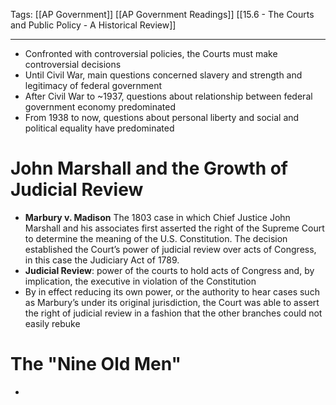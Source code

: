Tags: 
		[[AP Government]] 
		[[AP Government Readings]] 
		[[15.6 - The Courts and Public Policy - A Historical Review]]
		
---------------------------------------------------------

- Confronted with controversial policies, the Courts must make controversial decisions
- Until Civil War, main questions concerned slavery and strength and legitimacy of federal government
- After Civil War to ~1937, questions about relationship between federal government economy predominated
- From 1938 to now, questions about personal liberty and social and political equality have predominated

# John Marshall and the Growth of Judicial Review
- **Marbury v. Madison** The 1803 case in which Chief Justice John Marshall and his associates first asserted the right of the Supreme Court to determine the meaning of the U.S. Constitution. The decision established the Court’s power of judicial review over acts of Congress, in this case the Judiciary Act of 1789.
- **Judicial Review**: power of the courts to hold acts of Congress and, by implication, the executive in violation of the Constitution
- By in effect reducing its own power, or the authority to hear cases such as Marbury’s under its original jurisdiction, the Court was able to assert the right of judicial review in a  fashion that the other branches could not easily rebuke 

# The "Nine Old Men"
- 
